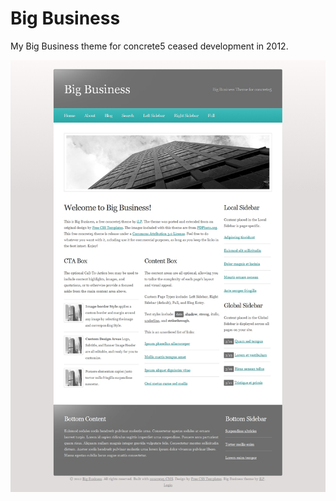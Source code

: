 # Big Business
My Big Business theme for concrete5 ceased development in 2012.

![screenshots/default.jpg](screenshots/default.jpg)
